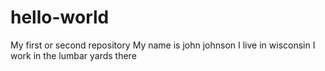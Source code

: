 # hello-world
My first or second repository
My name is john johnson I live in wisconsin I work in the lumbar yards there
